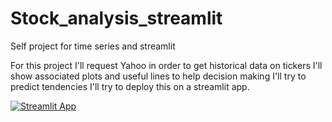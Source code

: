 # Stock_analysis_streamlit
Self project for time series and streamlit

For this project I'll request Yahoo in order to get historical data on tickers
I'll show associated plots and useful lines to help decision making
I'll try to predict tendencies 
I'll try to deploy this on a streamlit app.

[![Streamlit App](https://static.streamlit.io/badges/streamlit_badge_black_white.svg)](https://keminarys-stock-analysis-streamlit-streamlit-wrw0nf.streamlit.app)
